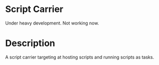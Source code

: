 # Script Carrier

Under heavy development. Not working now. 
# Description

A script carrier targeting at hosting scripts and running scripts as tasks.

